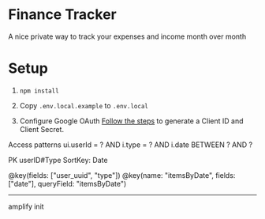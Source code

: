 # Finance Tracker
A nice private way to track your expenses and income month over month


# Setup
1) `npm install`

2) Copy `.env.local.example` to `.env.local`

3) Configure Google OAuth
[Follow the steps](https://support.google.com/cloud/answer/6158849?hl=en) to generate a Client ID and Client Secret.




Access patterns
ui.userId = ?
AND i.type = ?
AND i.date BETWEEN ? AND ?



PK userID#Type
SortKey: Date

@key(fields: ["user_uuid", "type"])
@key(name: "itemsByDate", fields: ["date"], queryField: "itemsByDate")

----

amplify init